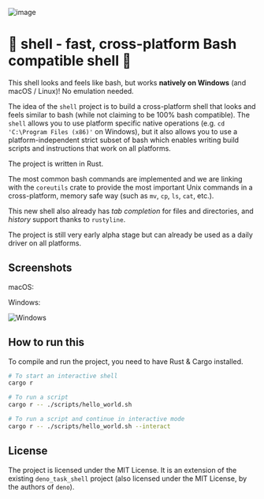 ![image](https://github.com/user-attachments/assets/74ad3cdd-9890-4b41-b42f-7eaed269f505)

# 🦀 shell - fast, cross-platform Bash compatible shell 🚀

This shell looks and feels like bash, but works **natively on Windows** (and macOS / Linux)! No emulation needed.

The idea of the `shell` project is to build a cross-platform shell that looks and feels similar to bash (while not claiming to be 100% bash compatible). The `shell` allows you to use platform specific native operations (e.g. `cd 'C:\Program Files (x86)'` on Windows), but it also allows you to use a platform-independent strict subset of bash which enables writing build scripts and instructions that work on all platforms.

The project is written in Rust.

The most common bash commands are implemented and we are linking with the `coreutils` crate to provide the most important Unix commands in a cross-platform, memory safe way (such as `mv`, `cp`, `ls`, `cat`, etc.).

This new shell also already has _tab completion_ for files and directories, and _history_ support thanks to `rustyline`.

The project is still very early alpha stage but can already be used as a daily
driver on all platforms.

## Screenshots

macOS:

[](https://github.com/user-attachments/assets/7f5c72ed-2bce-4f64-8a53-792d153cf574)

Windows:

![Windows](https://github.com/user-attachments/assets/6982534c-066e-4b26-a1ec-b11cea7a3ffb)

## How to run this

To compile and run the project, you need to have Rust & Cargo installed.

```bash
# To start an interactive shell
cargo r

# To run a script
cargo r -- ./scripts/hello_world.sh

# To run a script and continue in interactive mode
cargo r -- ./scripts/hello_world.sh --interact
```

## License

The project is licensed under the MIT License. It is an extension of the existing `deno_task_shell` project (also licensed under the MIT License, by the authors of `deno`).
